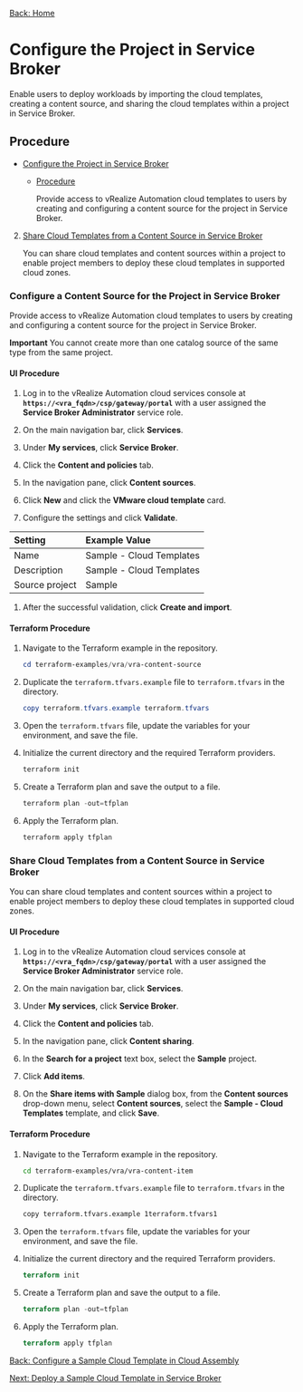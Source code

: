 [Back: Home](README.md)

# Configure the Project in Service Broker

Enable users to deploy workloads by importing the cloud templates, creating a content source, and sharing the cloud templates within a project in Service Broker.

## Procedure

- [Configure the Project in Service Broker](#configure-the-project-in-service-broker)
  - [Procedure](#procedure)

    Provide access to vRealize Automation cloud templates to users by creating and configuring a content source for the project in Service Broker.

2. [Share Cloud Templates from a Content Source in Service Broker](#share-cloud-templates-from-a-content-source-in-service-broker)

    You can share cloud templates and content sources within a project to enable project members to deploy these cloud templates in supported cloud zones.

### Configure a Content Source for the Project in Service Broker

Provide access to vRealize Automation cloud templates to users by creating and configuring a content source for the project in Service Broker.

**Important** You cannot create more than one catalog source of the same type from the same project.

#### UI Procedure

1. Log in to the vRealize Automation cloud services console at **`https://<vra_fqdn>/csp/gateway/portal`** with a user assigned the **Service Broker Administrator** service role.

1. On the main navigation bar, click **Services**.

1. Under **My services**, click **Service Broker**.

1. Click the **Content and policies** tab.

1. In the navigation pane, click **Content sources**.

1. Click **New** and click the **VMware cloud template** card.

1. Configure the settings and click **Validate**.

| Setting           | Example Value             |
| :-                | :-                        |
| Name              | Sample - Cloud Templates  |
| Description       | Sample - Cloud Templates  |
| Source project    | Sample                    |

1. After the successful validation, click **Create and import**.

#### Terraform Procedure

1. Navigate to the Terraform example in the repository.

    ```powershell
    cd terraform-examples/vra/vra-content-source
    ```

2. Duplicate the `terraform.tfvars.example` file to `terraform.tfvars` in the directory.

    ```powershell
    copy terraform.tfvars.example terraform.tfvars
    ```

3. Open the `terraform.tfvars` file, update the variables for your environment, and save the file.

4. Initialize the current directory and the required Terraform providers.

    ```powershell
    terraform init
    ```

5. Create a Terraform plan and save the output to a file.

    ```powershell
    terraform plan -out=tfplan
    ```

6. Apply the Terraform plan.

    ```powershell
    terraform apply tfplan
    ```

### Share Cloud Templates from a Content Source in Service Broker

You can share cloud templates and content sources within a project to enable project members to deploy these cloud templates in supported cloud zones.

#### UI Procedure

1. Log in to the vRealize Automation cloud services console at **`https://<vra_fqdn>/csp/gateway/portal`** with a user assigned the **Service Broker Administrator** service role.

2. On the main navigation bar, click **Services**.

3. Under **My services**, click **Service Broker**.

4. Click the **Content and policies** tab.

5. In the navigation pane, click **Content sharing**.

6. In the **Search for a project** text box, select the **Sample** project.

7. Click **Add items**.

8. On the **Share items with Sample** dialog box, from the **Content sources** drop-down menu, select **Content sources**, select the **Sample - Cloud Templates** template, and click **Save**.

#### Terraform Procedure

1. Navigate to the Terraform example in the repository.

    ```bash
    cd terraform-examples/vra/vra-content-item
    ```

2. Duplicate the `terraform.tfvars.example` file to `terraform.tfvars` in the directory.

    ```bash
    copy terraform.tfvars.example 1terraform.tfvars1
    ```

3. Open the `terraform.tfvars` file, update the variables for your environment, and save the file.

4. Initialize the current directory and the required Terraform providers.

    ```terraform
    terraform init
    ```

5. Create a Terraform plan and save the output to a file.

    ```terraform
    terraform plan -out=tfplan
    ```

6. Apply the Terraform plan.

    ```terraform
    terraform apply tfplan
    ```

[Back: Configure a Sample Cloud Template in Cloud Assembly](11-configure-cloud-template.md)

[Next: Deploy a Sample Cloud Template in Service Broker](13-deploy-cloud-template.md)